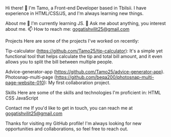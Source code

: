 Hi there! 👋
I'm Tamo, a Front-end Developer based in Tbilsii. I have experience in HTML/CSS/JS, and I'm always learning new things.

About me
🌱 I'm currently learning JS.
💬 Ask me about anything, you interest about me.
📫 How to reach me: gogatishvilit25@gmail.com

Projects
Here are some of the projects I've worked on recently:

Tip-calculator (https://github.com/Tamo25/tip-calculator):  It's a simple yet functional tool that helps calculate the tip and total bill amount, and it even allows you to split the bill between multiple people.

Advice-generator-app (https://github.com/Tamo25/advice-generator-app).
Photosnap-multi-page (https://github.com/beqa200/photosnap-multi-page-website-010): My first collaboration project.

Skills
Here are some of the skills and technologies I'm proficient in:
HTML
CSS
JavaScript

Contact me
If you'd like to get in touch, you can reach me at gogatishvilit25@gmail.com

Thanks for visiting my GitHub profile! I'm always looking for new opportunities and collaborations, so feel free to reach out.

